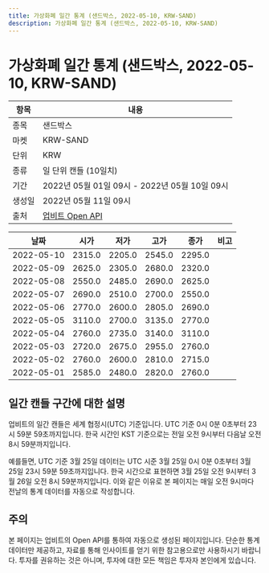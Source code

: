 ```yaml
---
title: 가상화폐 일간 통계 (샌드박스, 2022-05-10, KRW-SAND)
description: 가상화폐 일간 통계 (샌드박스, 2022-05-10, KRW-SAND)
---
```



가상화폐 일간 통계 (샌드박스, 2022-05-10, KRW-SAND)
===

|항목|내용|
|--|--|
|종목|샌드박스|
|마켓|KRW-SAND|
|단위|KRW|
|종류|일 단위 캔들 (10일치)|
|기간|2022년 05월 01일 09시 - 2022년 05월 10일 09시|
|생성일|2022년 05월 11일 09시|
|출처|[업비트 Open API](https://docs.upbit.com)|


|날짜|시가|저가|고가|종가|비고|
|--|--|--|--|--|--|
|2022-05-10|2315.0|2205.0|2545.0|2295.0|    |
|2022-05-09|2625.0|2305.0|2680.0|2320.0|    |
|2022-05-08|2550.0|2485.0|2690.0|2625.0|    |
|2022-05-07|2690.0|2510.0|2700.0|2550.0|    |
|2022-05-06|2770.0|2600.0|2805.0|2690.0|    |
|2022-05-05|3110.0|2700.0|3135.0|2770.0|    |
|2022-05-04|2760.0|2735.0|3140.0|3110.0|    |
|2022-05-03|2720.0|2675.0|2955.0|2760.0|    |
|2022-05-02|2760.0|2600.0|2810.0|2715.0|    |
|2022-05-01|2585.0|2480.0|2820.0|2760.0|    |


일간 캔들 구간에 대한 설명
---


업비트의 일간 캔들은 세계 협정시(UTC) 기준입니다. 
UTC 기준 0시 0분 0초부터 23시 59분 59초까지입니다. 
한국 시간인 KST 기준으로는 전일 오전 9시부터 다음날 오전 8시 59분까지입니다. 


예를들면, UTC 기준 3월 25일 데이터는 UTC 시준 3월 25일 0시 0분 0초부터 3월 25일 23시 59분 59초까지입니다. 
한국 시간으로 표현하면 3월 25일 오전 9시부터 3월 26일 오전 8시 59분까지입니다. 
이와 같은 이유로 본 페이지는 매일 오전 9시마다 전날의 통계 데이터를 자동으로 작성합니다. 


주의
---


본 페이지는 업비트의 Open API를 통하여 자동으로 생성된 페이지입니다. 
단순한 통계 데이터만 제공하고, 자료를 통해 인사이트를 얻기 위한 참고용으로만 사용하시기 바랍니다. 
투자를 권유하는 것은 아니며, 투자에 대한 모든 책임은 투자자 본인에게 있습니다. 
